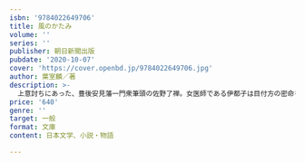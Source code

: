 ```yaml
---
isbn: '9784022649706'
title: 風のかたみ
volume: ''
series: ''
publisher: 朝日新聞出版
pubdate: '2020-10-07'
cover: 'https://cover.openbd.jp/9784022649706.jpg'
author: 葉室麟／著
description: >-
  上意討ちにあった、豊後安見藩一門衆筆頭の佐野了禅。女医師である伊都子は目付方の密命を受け、佐野家の女人たちが暮らす白鷺屋敷に送り込まれた。しかし、そこでは不審な死を遂げる者が相次いで……。すさまじき女の執念に、切なさがこみ上げる時代小説。解説・冲方丁。
price: '640'
genre: ''
target: 一般
format: 文庫
content: 日本文学、小説・物語

---
```

